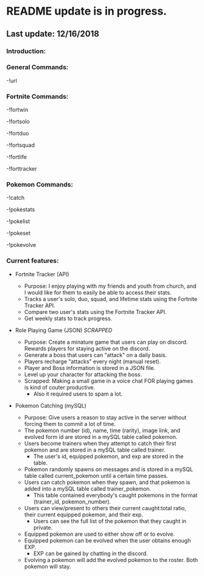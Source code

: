 # README update is in progress.
## Last update: 12/16/2018

### Introduction:

### General Commands:
  -!url
  
### Fortnite Commands:
  -!fortwin <username> <platform>
  
  -!fortsolo <username> <platform>
  
  -!fortduo <username> <platform>
  
  -!fortsquad <username> <platform>
  
  -!fortlife <username> <platform>
  
  -!forttracker
  
### Pokemon Commands:
  -!catch
  
  -!pokestats
  
  -!pokelist
  
  -!pokeset <pokemon number>
  
  -!pokevolve
  
### Current features:

- Fortnite Tracker (API)
  - Purpose: I enjoy playing with my friends and youth from church, and I would like for them to easily be able to access their stats.
  - Tracks a user's solo, duo, squad, and lifetime stats using the Fortnite Tracker API.
  - Compare two user's stats using the Fortnite Tracker API.
  - Get weekly stats to track progress.

- Role Playing Game (JSON) *SCRAPPED*
  - Purpose: Create a minature game that users can play on discord. Rewards players for staying active on the discord.
  - Generate a boss that users can "attack" on a daily basis.
  - Players recharge "attacks" every night (manual reset).
  - Player and Boss information is stored in a JSON file.
  - Level up your character for attacking the boss.
  - Scrapped: Making a small game in a voice chat FOR playing games is kind of couter productive.
    - Also it required users to spam a lot.

- Pokemon Catching (mySQL)
  - Purpose: Give users a reason to stay active in the server without forcing them to commit a lot of time.
  - The pokemon number (id), name, time (rarity), image link, and evolved form id are stored in a mySQL table called pokemon.
  - Users become trainers when they attempt to catch their first pokemon and are stored in a mySQL table called trainer.
    - The user's id, equipped pokemon, and exp are stored in the table.
  - Pokemon randomly spawns on messages and is stored in a mySQL table called current_pokemon until a certain time passes.
  - Users can catch pokemon when they spawn, and that pokemon is added into a mySQL table called trainer_pokemon.
    - This table contained everybody's caught pokemons in the format (trainer_id, pokemon_number).
  - Users can view/present to others their current caught:total ratio, their current equipped pokemon, and their exp.
    - Users can see the full list of the pokemon that they caught in private.
  - Equipped pokemon are used to either show off or to evolve.
  - Equipped pokemon can be evolved when the user obtains enough EXP.
    - EXP can be gained by chatting in the discord.
  - Evolving a pokemon will add the evolved pokemon to the roster. Both pokemon will stay.
